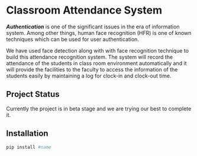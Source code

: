 # Classroom Attendance System

__*Authentication*__ is one of the significant issues in the era of information system. Among other things, human face recognition (HFR) is one of known techniques which can be used for user authentication.

We have used face detection along with with face recognition technique to build this attendance recognition system. The  system  will  record the  attendance  of  the  students  in  class  room  environment automatically  and  it  will  provide  the  facilities  to  the  faculty  to access  the  information  of  the  students  easily  by maintaining  a log for clock-in and clock-out time.

## Project Status
Currently the project is in beta stage and we are trying our best to complete it.




## Installation
```bash
pip install #name
```

